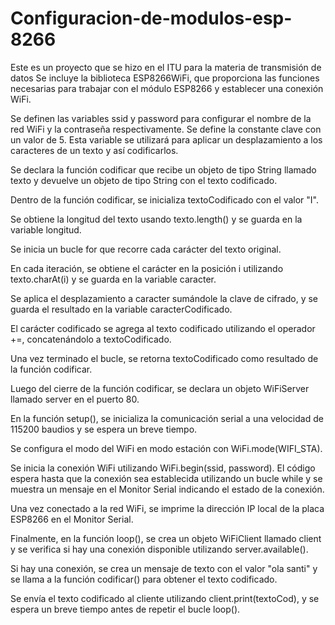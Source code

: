 # Configuracion-de-modulos-esp-8266
Este es un proyecto que se hizo en el ITU para la materia de transmisión de datos 
Se incluye la biblioteca ESP8266WiFi, que proporciona las funciones necesarias para trabajar con el módulo ESP8266 y establecer una conexión WiFi.

Se definen las variables ssid y password para configurar el nombre de la red WiFi y la contraseña respectivamente.
Se define la constante clave con un valor de 5. Esta variable se utilizará para aplicar un desplazamiento a los caracteres de un texto y así codificarlos.

Se declara la función codificar que recibe un objeto de tipo String llamado texto y devuelve un objeto de tipo String con el texto codificado.

Dentro de la función codificar, se inicializa textoCodificado con el valor "I".

Se obtiene la longitud del texto usando texto.length() y se guarda en la variable longitud.

Se inicia un bucle for que recorre cada carácter del texto original.

En cada iteración, se obtiene el carácter en la posición i utilizando texto.charAt(i) y se guarda en la variable caracter.

Se aplica el desplazamiento a caracter sumándole la clave de cifrado, y se guarda el resultado en la variable caracterCodificado.

El carácter codificado se agrega al texto codificado utilizando el operador +=, concatenándolo a textoCodificado.

Una vez terminado el bucle, se retorna textoCodificado como resultado de la función codificar.

Luego del cierre de la función codificar, se declara un objeto WiFiServer llamado server en el puerto 80.

En la función setup(), se inicializa la comunicación serial a una velocidad de 115200 baudios y se espera un breve tiempo.

Se configura el modo del WiFi en modo estación con WiFi.mode(WIFI_STA).

Se inicia la conexión WiFi utilizando WiFi.begin(ssid, password). El código espera hasta que la conexión sea establecida utilizando un bucle while y se muestra un mensaje en el Monitor Serial indicando el estado de la conexión.

Una vez conectado a la red WiFi, se imprime la dirección IP local de la placa ESP8266 en el Monitor Serial.

Finalmente, en la función loop(), se crea un objeto WiFiClient llamado client y se verifica si hay una conexión disponible utilizando server.available().

Si hay una conexión, se crea un mensaje de texto con el valor "ola santi" y se llama a la función codificar() para obtener el texto codificado.

Se envía el texto codificado al cliente utilizando client.print(textoCod), y se espera un breve tiempo antes de repetir el bucle loop().

